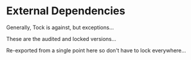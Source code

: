 External Dependencies
=====================

Generally, Tock is against, but exceptions...

These are the audited and locked versions...

Re-exported from a single point here so don't have to lock everywhere...
